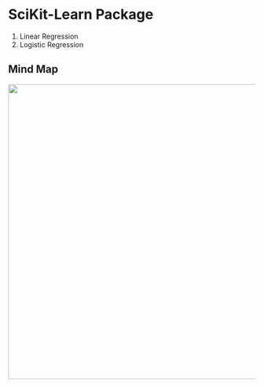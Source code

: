 # SciKit-Learn Package
1. Linear Regression
2. Logistic Regression

## Mind Map
<p align="center">
  <img width="1000" height="600" src="https://github.com/luoqiaoen/python_Data_Science/tree/master/sklearn/ml_map.png">
</p>
